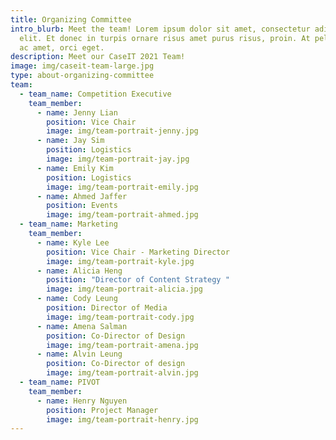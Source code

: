 ```yaml
---
title: Organizing Committee
intro_blurb: Meet the team! Lorem ipsum dolor sit amet, consectetur adipiscing
  elit. Et donec in turpis ornare risus amet purus risus, proin. At pellentesque
  ac amet, orci eget.
description: Meet our CaseIT 2021 Team!
image: img/caseit-team-large.jpg
type: about-organizing-committee
team:
  - team_name: Competition Executive
    team_member:
      - name: Jenny Lian
        position: Vice Chair
        image: img/team-portrait-jenny.jpg
      - name: Jay Sim
        position: Logistics
        image: img/team-portrait-jay.jpg
      - name: Emily Kim
        position: Logistics
        image: img/team-portrait-emily.jpg
      - name: Ahmed Jaffer
        position: Events
        image: img/team-portrait-ahmed.jpg
  - team_name: Marketing
    team_member:
      - name: Kyle Lee
        position: Vice Chair - Marketing Director
        image: img/team-portrait-kyle.jpg
      - name: Alicia Heng
        position: "Director of Content Strategy "
        image: img/team-portrait-alicia.jpg
      - name: Cody Leung
        position: Director of Media
        image: img/team-portrait-cody.jpg
      - name: Amena Salman
        position: Co-Director of Design
        image: img/team-portrait-amena.jpg
      - name: Alvin Leung
        position: Co-Director of design
        image: img/team-portrait-alvin.jpg
  - team_name: PIVOT
    team_member:
      - name: Henry Nguyen
        position: Project Manager
        image: img/team-portrait-henry.jpg
---
```

